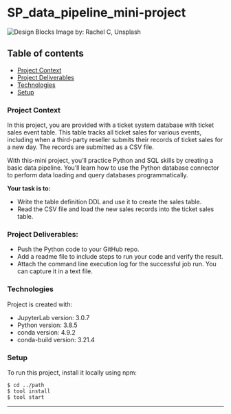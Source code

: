 # SP_data_pipeline_mini-project
![Design Blocks](https://images.unsplash.com/photo-1565086101813-41318972d895?ixid=MXwxMjA3fDB8MHxwaG90by1wYWdlfHx8fGVufDB8fHw%3D&ixlib=rb-1.2.1&auto=format&fit=crop&w=1934&q=80)
Image by: Rachel C, Unsplash

## Table of contents
* [Project Context](#project-context)
* [Project Deliverables](#project-deliverables)
* [Technologies](#technologies)
* [Setup](#setup)


### Project Context
In this project, you are provided with a ticket system database with ticket sales event table. This table tracks all ticket sales for various events, including when
a third-party reseller submits their records of ticket sales for a new day. The records are submitted as a CSV file.

With this-mini project, you’ll practice Python and SQL skills by creating a basic data pipeline. You’ll learn how to use the Python database connector to perform data loading and query
databases programmatically.

__Your task is to:__

- Write the table definition DDL and use it to create the sales table.
- Read the CSV file and load the new sales records into the ticket sales table.


### Project Deliverables:
- Push the Python code to your GitHub repo.
- Add a readme file to include steps to run your code and verify the result.
- Attach the command line execution log for the successful job run. You can capture it in a text file.

### Technologies
Project is created with:
* JupyterLab version: 3.0.7
* Python version: 3.8.5
* conda version: 4.9.2
* conda-build version: 3.21.4


### Setup
To run this project, install it locally using npm:

```
$ cd ../path
$ tool install
$ tool start
```
_____
